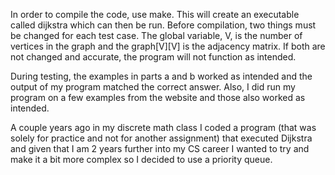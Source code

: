 In order to compile the code, use make. This will create an executable called dijkstra which can then be run.
Before compilation, two things must be changed for each test case. The global variable, V, is the number of vertices in the graph and the graph[V][V] is the adjacency matrix. If both are not changed and accurate, the program will not function as intended. 

During testing, the examples in parts a and b worked as intended and the output of my program matched the correct answer. Also, I did run my program on a few examples from the website and those also worked as intended. 

A couple years ago in my discrete math class I coded a program (that was solely for practice and not for another assignment) that executed Dijkstra and given that I am 2 years further into my CS career I wanted to try and make it a bit more complex so I decided to use a priority queue.

